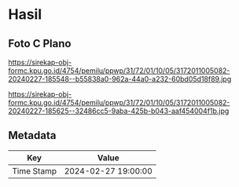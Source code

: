# Hasil

## Foto C Plano

https://sirekap-obj-formc.kpu.go.id/4754/pemilu/ppwp/31/72/01/10/05/3172011005082-20240227-185548--b55838a0-962a-44a0-a232-60bd05d18f89.jpg

https://sirekap-obj-formc.kpu.go.id/4754/pemilu/ppwp/31/72/01/10/05/3172011005082-20240227-185625--32486cc5-9aba-425b-b043-aaf454004f1b.jpg


## Metadata

| Key        | Value               |
| ---------- | ------------------- |
| Time Stamp | 2024-02-27 19:00:00 |



